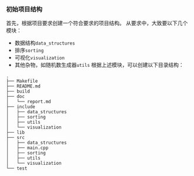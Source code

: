 ### 初始项目结构
首先，根据项目要求创建一个符合要求的项目结构。
从要求中，大致要以下几个模块：
- 数据结构`data_structures`
- 排序`sorting`
- 可视化`visualization`
- 其他杂物，如随机数生成器`utils`
根据上述模块，可以创建以下目录结构：
```
.
├── Makefile
├── README.md
├── build
├── doc
│   └── report.md
├── include
│   ├── data_structures
│   ├── sorting
│   ├── utils
│   └── visualization
├── lib
├── src
│   ├── data_structures
│   ├── main.cpp
│   ├── sorting
│   ├── utils
│   └── visualization
└── test
```

